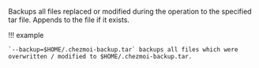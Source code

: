 Backups all files replaced or modified during the operation to the specified tar file. Appends to the file if it exists.

!!! example

    `--backup=$HOME/.chezmoi-backup.tar` backups all files which were overwritten / modified to $HOME/.chezmoi-backup.tar.
